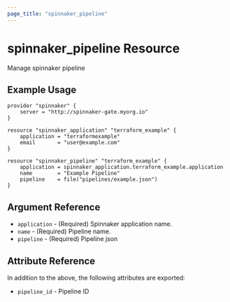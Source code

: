 ```yaml
---
page_title: "spinnaker_pipeline"
---
```


# spinnaker_pipeline Resource

Manage spinnaker pipeline

## Example Usage

```
provider "spinnaker" {
    server = "http://spinnaker-gate.myorg.io"
}

resource "spinnaker_application" "terraform_example" {
    application = "terraformexample"
    email       = "user@example.com"
}

resource "spinnaker_pipeline" "terraform_example" {
    application = spinnaker_application.terraform_example.application
    name        = "Example Pipeline"
    pipeline    = file("pipelines/example.json")
}
```

## Argument Reference

- `application` - (Required) Spinnaker application name.
- `name` - (Required) Pipeline name.
- `pipeline` - (Required) Pipeline json

## Attribute Reference

In addition to the above, the following attributes are exported:

- `pipeline_id` - Pipeline ID
